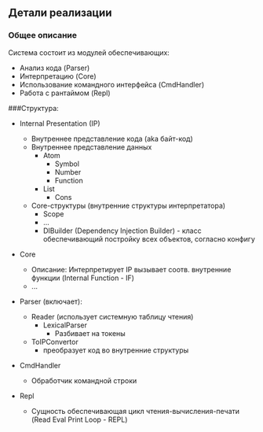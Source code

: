 ## Детали реализации

### Общее описание
Система состоит из модулей обеспечивающих:
 - Анализ кода (Parser)
 - Интерпретацию (Core)
 - Использование командного интерфейса (CmdHandler)
 - Работа с рантаймом (Repl)

###Структура:
 - Internal Presentation (IP)
   - Внутреннее представление кода (aka байт-код)
   - Внутреннее представление данных
     - Atom
       - Symbol
       - Number
       - Function
     - List
       - Cons
   - Core-структуры (внутренние структуры интерпретатора)
     - Scope
     - ...
     - DIBuilder (Dependency Injection Builder) - класс обеспечивающий постройку всех объектов,
       согласно конфигу
     

 - Core
   - Описание: Интерпретирует IP вызывает соотв. внутренние функции (Internal Function - IF)
   - ...
    
 - Parser (включает):
     - Reader (использует системную таблицу чтения)
         - LexicalParser
           - Разбивает на токены
     - ToIPConvertor
       - преобразует код во внутренние структуры
       
 - CmdHandler
   - Обработчик командной строки
   
 - Repl
   - Сущность обеспечивающая цикл чтения-вычисления-печати (Read Eval Print Loop - REPL)


